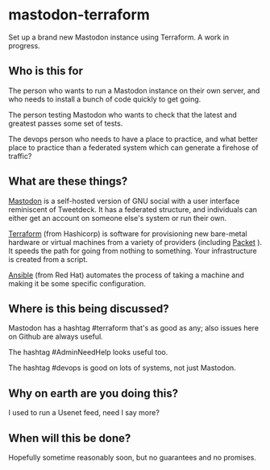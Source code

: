 # mastodon-terraform

Set up a brand new Mastodon instance using Terraform. A work in progress.

## Who is this for

The person who wants to run a Mastodon instance on their own server, and
who needs to install a bunch of code quickly to get going.

The person testing Mastodon who wants to check that the latest and greatest
passes some set of tests.

The devops person who needs to have a place to practice, and what better
place to practice than a federated system which can generate a firehose of
traffic?

## What are these things?

[Mastodon](http://mastodon.social) is a self-hosted version of GNU social with a user interface 
reminiscent of Tweetdeck. It has a federated structure, and individuals
can either get an account on someone else's system or run their own.

[Terraform](https://github.com/hashicorp/terraform) (from Hashicorp) is software for provisioning new bare-metal
hardware or virtual machines from a variety of providers (including [Packet](http://packet.net) ).
It speeds the path for going from nothing to something. Your infrastructure
is created from a script.

[Ansible](https://github.com/ansible/ansible) (from Red Hat) automates
the process of taking a machine and making it be some specific configuration.

## Where is this being discussed?

Mastodon has a hashtag #terraform that's as good as any; also issues here
on Github are always useful.

The hashtag #AdminNeedHelp looks useful too.

The hashtag #devops is good on lots of systems, not just Mastodon.

## Why on earth are you doing this?

I used to run a Usenet feed, need I say more?

## When will this be done?

Hopefully sometime reasonably soon, but no guarantees and no promises.

